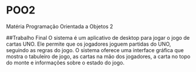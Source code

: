 # POO2
Matéria Programação Orientada a Objetos 2


##Trabalho Final
O sistema é um aplicativo de desktop para jogar o jogo de cartas UNO. Ele permite que os jogadores joguem partidas do UNO, seguindo as regras do jogo. O sistema oferece uma interface gráfica que mostra o tabuleiro de jogo, as cartas na mão dos jogadores, a carta no topo do monte e informações sobre o estado do jogo.
